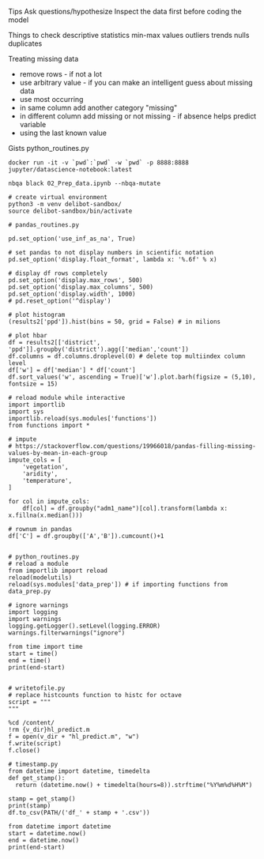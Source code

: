 
Tips
Ask questions/hypothesize
Inspect the data first before coding the model

Things to check
descriptive statistics
min-max values
outliers
trends
nulls
duplicates

Treating missing data
- remove rows - if not a lot
- use arbitrary value - if you can make an intelligent guess about missing data
- use most occurring
- in same column add another category "missing"
- in different column add missing or not missing - if absence helps predict variable
- using the last known value

Gists
python_routines.py
```
docker run -it -v `pwd`:`pwd` -w `pwd` -p 8888:8888 jupyter/datascience-notebook:latest

nbqa black 02_Prep_data.ipynb --nbqa-mutate

# create virtual environment
python3 -m venv delibot-sandbox/
source delibot-sandbox/bin/activate

# pandas_routines.py

pd.set_option('use_inf_as_na', True)

# set pandas to not display numbers in scientific notation
pd.set_option('display.float_format', lambda x: '%.6f' % x)

# display df rows completely
pd.set_option('display.max_rows', 500)
pd.set_option('display.max_columns', 500)
pd.set_option('display.width', 1000)
# pd.reset_option('^display')

# plot histogram
(results2['ppd']).hist(bins = 50, grid = False) # in milions

# plot hbar
df = results2[['district', 'ppd']].groupby('district').agg(['median','count'])
df.columns = df.columns.droplevel(0) # delete top multiindex column level
df['w'] = df['median'] * df['count']
df.sort_values('w', ascending = True)['w'].plot.barh(figsize = (5,10), fontsize = 15)

# reload module while interactive
import importlib
import sys
importlib.reload(sys.modules['functions'])
from functions import *

# impute
# https://stackoverflow.com/questions/19966018/pandas-filling-missing-values-by-mean-in-each-group
impute_cols = [
    'vegetation',
    'aridity',
    'temperature',
]

for col in impute_cols:
    df[col] = df.groupby("adm1_name")[col].transform(lambda x: x.fillna(x.median()))

# rownum in pandas
df['C'] = df.groupby(['A','B']).cumcount()+1


# python_routines.py
# reload a module
from importlib import reload
reload(modelutils)
reload(sys.modules['data_prep']) # if importing functions from data_prep.py

# ignore warnings
import logging
import warnings
logging.getLogger().setLevel(logging.ERROR)
warnings.filterwarnings("ignore")

from time import time
start = time()
end = time()
print(end-start)


# writetofile.py
# replace histcounts function to histc for octave
script = """
"""

%cd /content/
!rm {v_dir}hl_predict.m
f = open(v_dir + "hl_predict.m", "w")
f.write(script)
f.close()

# timestamp.py
from datetime import datetime, timedelta
def get_stamp():
  return (datetime.now() + timedelta(hours=8)).strftime("%Y%m%d%H%M")

stamp = get_stamp()
print(stamp)
df.to_csv(PATH/('df_' + stamp + '.csv'))

from datetime import datetime
start = datetime.now()
end = datetime.now()
print(end-start)
```